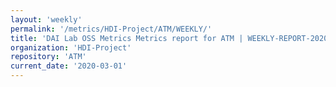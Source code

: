 ```yaml
---
layout: 'weekly'
permalink: '/metrics/HDI-Project/ATM/WEEKLY/'
title: 'DAI Lab OSS Metrics Metrics report for ATM | WEEKLY-REPORT-2020-03-01'
organization: 'HDI-Project'
repository: 'ATM'
current_date: '2020-03-01'
---
```

